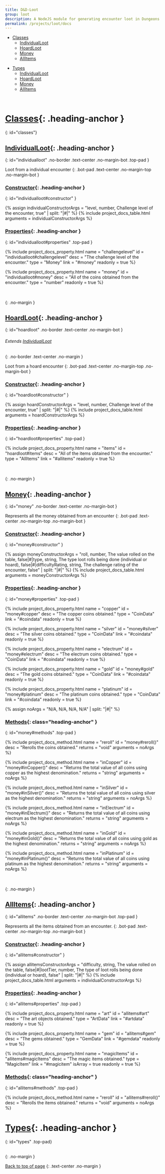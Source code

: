 ```yaml
---
title: D&D-Loot
group: loot
description: A NodeJS module for generating encounter loot in Dungeons and Dragons.
permalink: /projects/loot/docs
---
```



<div markdown=1 class="text-center top-pad">
<div markdown=1 class="inline-index">

- [Classes](#classes)
	- [IndividualLoot](#individualloot)
	- [HoardLoot](#hoardloot)
	- [Money](#money)
	- [AllItems](#allitems)

</div>
<div markdown=1 class="inline-index">

- [Types](#types)
	- [IndividualLoot](#individualloot)
	- [HoardLoot](#hoardloot)
	- [Money](#money)
	- [AllItems](#allitems)

</div>
</div>

<br>


# [Classes](#classes){: .heading-anchor }
{: id="classes"}

## [IndividualLoot](#individualloot){: .heading-anchor }
{: id="individualloot" .no-border .text-center .no-margin-bot .top-pad }

Loot from a individual encounter
{: .bot-pad .text-center .no-margin-top .no-margin-bot }

### [Constructor](#individualloot#constructor){: .heading-anchor }
{: id="individualloot#constructor" }

{% assign individualConstructorArgs = "level, number, Challenge level of the encounter, true" | split: "|#|" %}
{% include project_docs_table.html
	arguments = individualConstructorArgs
%}

### [Properties](#individualloot#properties){: .heading-anchor }
{: id="individualloot#properties" .top-pad }

{% include project_docs_property.html
	name		= "challengelevel"
	id			= "individualloot#challengelevel"
	desc		= "The challenge level of the encounter."
	type		= "Money"
	link		= "#money"
	readonly	= true
%}

{% include project_docs_property.html
	name		= "money"
	id			= "individualloot#money"
	desc		= "All of the coins obtained from the encounter."
	type		= "number"
	readonly	= true
%}

<br>
<br>
{: .no-margin }


## [HoardLoot](#hoardloot){: .heading-anchor }
{: id="hoardloot" .no-border .text-center .no-margin-bot }

###### *Extends <a href="#individualloot">IndividualLoot</a>*
{: .no-border .text-center .no-margin }

Loot from a hoard encounter
{: .bot-pad .text-center .no-margin-top .no-margin-bot }

### [Constructor](#hoardloot#constructor){: .heading-anchor }
{: id="hoardloot#constructor" }

{% assign hoardConstructorArgs = "level, number, Challenge level of the encounter, true" | split: "|#|" %}
{% include project_docs_table.html
	arguments = hoardConstructorArgs
%}

### [Properties](#hoardloot#properties){: .heading-anchor }
{: id="hoardloot#properties" .top-pad }

{% include project_docs_property.html
	name		= "items"
	id			= "hoardloot#items"
	desc		= "All of the items obtained from the encounter."
	type		= "AllItems"
	link		= "#allitems"
	readonly	= true
%}


<br>
<br>
{: .no-margin }


## [Money](#money){: .heading-anchor }
{: id="money" .no-border .text-center .no-margin-bot }

Represents all the money obtained from an encounter
{: .bot-pad .text-center .no-margin-top .no-margin-bot }

### [Constructor](#money#constructor){: .heading-anchor }
{: id="money#constructor" }

{% assign moneyConstructorArgs = "roll, number, The value rolled on the table, false|#|type, string, The type loot rolls being done (individual or hoard), false|#|difficultyRating, string, The challenge rating of the encounter, false" | split: "|#|" %}
{% include project_docs_table.html
	arguments = moneyConstructorArgs
%}

### [Properties](#money#properties){: .heading-anchor }
{: id="money#properties" .top-pad }

{% include project_docs_property.html
	name		= "copper"
	id			= "money#copper"
	desc		= "The copper coins obtained."
	type		= "CoinData"
	link		= "#coindata"
	readonly	= true
%}

{% include project_docs_property.html
	name		= "silver"
	id			= "money#silver"
	desc		= "The silver coins obtained."
	type		= "CoinData"
	link		= "#coindata"
	readonly	= true
%}

{% include project_docs_property.html
	name		= "electrum"
	id			= "money#electrum"
	desc		= "The electrum coins obtained."
	type		= "CoinData"
	link		= "#coindata"
	readonly	= true
%}

{% include project_docs_property.html
	name		= "gold"
	id			= "money#gold"
	desc		= "The gold coins obtained."
	type		= "CoinData"
	link		= "#coindata"
	readonly	= true
%}

{% include project_docs_property.html
	name		= "platinum"
	id			= "money#platinum"
	desc		= "The platinum coins obtained."
	type		= "CoinData"
	link		= "#coindata"
	readonly	= true
%}

{% assign noArgs = "N/A, N/A, N/A, N/A" | split: "|#|" %}
### [Methods](#money#methods){: class="heading-anchor" }
{: id="money#methods" .top-pad }

{% include project_docs_method.html
	name		= "reroll"
	id			= "money#reroll()"
	desc		= "Rerolls the coins obtained."
	returns		= "void"
	arguments	= noArgs
%}

{% include project_docs_method.html
	name		= "inCopper"
	id			= "money#inCopper()"
	desc		= "Returns the total value of all coins using copper as the highest denomination."
	returns		= "string"
	arguments	= noArgs
%}

{% include project_docs_method.html
	name		= "inSilver"
	id			= "money#inSilver()"
	desc		= "Returns the total value of all coins using silver as the highest denomination."
	returns		= "string"
	arguments	= noArgs
%}

{% include project_docs_method.html
	name		= "inElectrum"
	id			= "money#inElectrum()"
	desc		= "Returns the total value of all coins using electrum as the highest denomination."
	returns		= "string"
	arguments	= noArgs
%}

{% include project_docs_method.html
	name		= "inGold"
	id			= "money#inGold()"
	desc		= "Returns the total value of all coins using gold as the highest denomination."
	returns		= "string"
	arguments	= noArgs
%}

{% include project_docs_method.html
	name		= "inPlatinum"
	id			= "money#inPlatinum()"
	desc		= "Returns the total value of all coins using platinum as the highest denomination."
	returns		= "string"
	arguments	= noArgs
%}


<br>
<br>
{: .no-margin }


## [AllItems](#allitems){: .heading-anchor }
{: id="allitems" .no-border .text-center .no-margin-bot .top-pad }

Represents all the items obtained from an encounter.
{: .bot-pad .text-center .no-margin-top .no-margin-bot }

### [Constructor](#allitems#constructor){: .heading-anchor }
{: id="allitems#constructor" }

{% assign allitemsConstructorArgs = "difficulty, string, The value rolled on the table, false|#|lootTier, number, The type of loot rolls being done (individual or hoard), false" | split: "|#|" %}
{% include project_docs_table.html
	arguments = individualConstructorArgs
%}

### [Properties](#allitems#properties){: .heading-anchor }
{: id="allitems#properties" .top-pad }

{% include project_docs_property.html
	name		= "art"
	id			= "allitems#art"
	desc		= "The art objects obtained."
	type		= "ArtData"
	link		= "#artdata"
	readonly	= true
%}

{% include project_docs_property.html
	name		= "gem"
	id			= "allitems#gem"
	desc		= "The gems obtained."
	type		= "GemData"
	link		= "#gemdata"
	readonly	= true
%}

{% include project_docs_property.html
	name		= "magicItems"
	id			= "allitems#magicItems"
	desc		= "The magic items obtained."
	type		= "MagicItem"
	link		= "#magicitem"
	isArray		= true
	readonly	= true
%}

### [Methods](#allitems#methods){: class="heading-anchor" }
{: id="allitems#methods" .top-pad }

{% include project_docs_method.html
	name		= "reroll"
	id			= "allitems#reroll()"
	desc		= "Rerolls the items obtained."
	returns		= "void"
	arguments	= noArgs
%}


# [Types](#types){: .heading-anchor }
{: id="types" .top-pad}

<br>
{: .no-margin }

[Back to top of page](#top)
{: .text-center .no-margin }